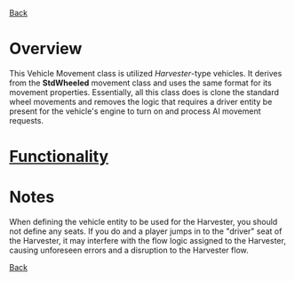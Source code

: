 [Back](TechDoc_Architecture.md)

# Overview #

This Vehicle Movement class is utilized _Harvester_-type vehicles. It derives from the **StdWheeled** movement class and uses the same format for its movement properties. Essentially, all this class does is clone the standard wheel movements and removes the logic that requires a driver entity be present for the vehicle's engine to turn on and process AI movement requests.

# [Functionality](TechDoc_Architecture_System_VMHarvester_Functionality.md) #

# Notes #
When defining the vehicle entity to be used for the Harvester, you should not define any seats. If you do and a player jumps in to the "driver" seat of the Harvester, it may interfere with the flow logic assigned to the Harvester, causing unforeseen errors and a disruption to the Harvester flow.

[Back](TechDoc_Architecture.md)